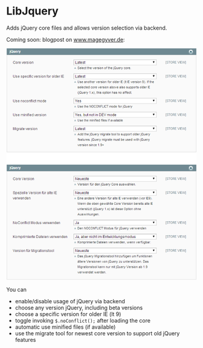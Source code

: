 LibJquery
=========

Adds jQuery core files and allows version selection via backend.

Coming soon: blogpost on www.magegyver.de:

![english backend](i1.0/backend-en_US.png "Backend with configuration options in english")
![german backend](i1.0/backend-de_DE.png "Backend with configuration options in german")

You can
* enable/disable usage of jQuery via backend
* choose any version jQuery, including beta versions
* choose a specific version for older IE (lt 9)
* toggle invoking `$.noConflict();` after loading the core
* automatic use minified files (if available)
* use the migrate tool for newest core version to support old jQuery features

